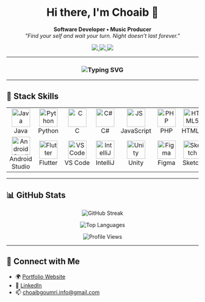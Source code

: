 <h1 align="center">Hi there, I'm Choaib 👋</h1>

<p align="center">
  <b>Software Developer • Music Producer</b><br>
  <i>"Find your self and wait your turn. Night doesn’t last forever."</i>
</p>

<p align="center">
  <a href="https://www.choaibgoumri.online" target="_blank">
    <img src="https://img.shields.io/badge/Portfolio-Website-blue?style=flat-square&logo=google-chrome&logoColor=white" />
  </a>
  <a href="https://www.linkedin.com/in/choaib-goumri/" target="_blank">
    <img src="https://img.shields.io/badge/LinkedIn-choaibgoumri-blue?style=flat-square&logo=linkedin&logoColor=white" />
  </a>
  <a href="mailto:choaibgoumri.info@gmail.com">
    <img src="https://img.shields.io/badge/Email-Gmail-red?style=flat-square&logo=gmail&logoColor=white" />
  </a>
</p>

---

<h3 align="center">
  <img src="https://readme-typing-svg.herokuapp.com?font=Fira+Code&pause=1000&color=BB86FC&center=true&vCenter=true&width=435&lines=Let's+build+something+amazing!" alt="Typing SVG" />
</h3>

---

## 🧰 Stack Skills

<table>
  <tr>
    <td align="center" width="100"><img src="https://cdn.jsdelivr.net/gh/devicons/devicon/icons/java/java-original.svg" width="48" alt="Java" /><br>Java</td>
    <td align="center" width="100"><img src="https://cdn.jsdelivr.net/gh/devicons/devicon/icons/python/python-original.svg" width="48" alt="Python" /><br>Python</td>
    <td align="center" width="100"><img src="https://cdn.jsdelivr.net/gh/devicons/devicon/icons/c/c-original.svg" width="48" alt="C" /><br>C</td>
    <td align="center" width="100"><img src="https://cdn.jsdelivr.net/gh/devicons/devicon/icons/csharp/csharp-original.svg" width="48" alt="C#" /><br>C#</td>
    <td align="center" width="100"><img src="https://cdn.jsdelivr.net/gh/devicons/devicon/icons/javascript/javascript-original.svg" width="48" alt="JS" /><br>JavaScript</td>
    <td align="center" width="100"><img src="https://cdn.jsdelivr.net/gh/devicons/devicon/icons/php/php-original.svg" width="48" alt="PHP" /><br>PHP</td>
    <td align="center" width="100"><img src="https://cdn.jsdelivr.net/gh/devicons/devicon/icons/html5/html5-original.svg" width="48" alt="HTML5" /><br>HTML5</td>
    <td align="center" width="100"><img src="https://cdn.jsdelivr.net/gh/devicons/devicon/icons/css3/css3-original.svg" width="48" alt="CSS3" /><br>CSS3</td>
    <td align="center" width="100"><img src="https://cdn.jsdelivr.net/gh/devicons/devicon/icons/mysql/mysql-original.svg" width="48" alt="MySQL" /><br>MySQL</td>
    <td align="center" width="100"><img src="https://cdn.jsdelivr.net/gh/devicons/devicon/icons/flask/flask-original.svg" width="48" alt="Flask" /><br>Flask</td>
  </tr>
  <tr>
    <td align="center" width="100"><img src="https://cdn.jsdelivr.net/gh/devicons/devicon/icons/androidstudio/androidstudio-original.svg" width="48" alt="Android Studio" /><br>Android Studio</td>
    <td align="center" width="100"><img src="https://cdn.jsdelivr.net/gh/devicons/devicon/icons/flutter/flutter-original.svg" width="48" alt="Flutter" /><br>Flutter</td>
    <td align="center" width="100"><img src="https://cdn.jsdelivr.net/gh/devicons/devicon/icons/vscode/vscode-original.svg" width="48" alt="VS Code" /><br>VS Code</td>
    <td align="center" width="100"><img src="https://cdn.jsdelivr.net/gh/devicons/devicon/icons/intellij/intellij-original.svg" width="48" alt="IntelliJ" /><br>IntelliJ</td>
    <td align="center" width="100"><img src="https://cdn.jsdelivr.net/gh/devicons/devicon/icons/unity/unity-original.svg" width="48" alt="Unity" /><br>Unity</td>
    <td align="center" width="100"><img src="https://cdn.jsdelivr.net/gh/devicons/devicon/icons/figma/figma-original.svg" width="48" alt="Figma" /><br>Figma</td>
    <td align="center" width="100"><img src="https://cdn-icons-png.flaticon.com/512/906/906324.png" width="48" alt="Sketch" /><br>Sketch</td>
    <td align="center" width="100"><img src="https://cdn.jsdelivr.net/gh/devicons/devicon/icons/trello/trello-plain.svg" width="48" alt="Trello" /><br>Trello</td>
    <td align="center" width="100"><img src="https://upload.wikimedia.org/wikipedia/commons/4/45/Notion_app_logo.png" width="48" alt="Notion" /><br>Notion</td>
    <td align="center" width="100"><img src="https://upload.wikimedia.org/wikipedia/commons/f/fa/Apple_logo_black.svg" width="48" alt="Logic Pro" /><br>Logic Pro</td>
  </tr>
</table>

---
## 📊 GitHub Stats

<p align="center">
  <img src="https://github-readme-streak-stats.herokuapp.com?user=RedMulaCrackIn&theme=github-dark&hide_border=true" alt="GitHub Streak" />
</p>

<p align="center">
  <img src="https://github-readme-stats.vercel.app/api/top-langs/?username=RedMulaCrackIn&layout=compact&theme=github-dark&hide_border=true" alt="Top Languages" />
</p>


<p align="center">
  <img src="https://komarev.com/ghpvc/?username=RedMulaCrackIn&style=flat-square&color=blue" alt="Profile Views" />
</p>

---

## 🔗 Connect with Me

- 🌍 [Portfolio Website](https://www.choaibgoumri.online)
- 💼 [LinkedIn](https://www.linkedin.com/in/choaib-goumri/)
- 📫 choaibgoumri.info@gmail.com
